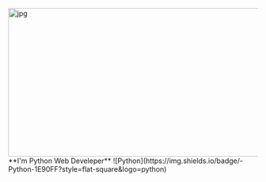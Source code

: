 <img align="right" alt="jpg" src="https://github.com/ShairbekovBakyt/ShairbekovBakyt/blob/MasteR/assests/SHAIRBEKOV%20BAKYT.png" width="600" height="300" />
**I'm Python Web Develeper**
![Python](https://img.shields.io/badge/-Python-1E90FF?style=flat-square&logo=python)
